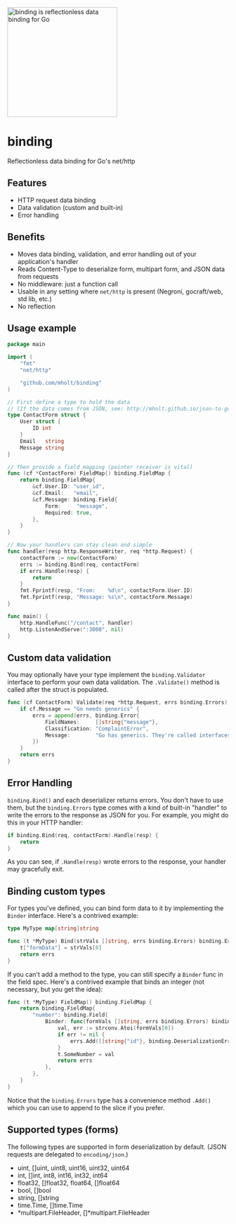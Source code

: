<img src="http://mholt.github.io/binding/resources/images/binding-sm.png" height="250" alt="binding is reflectionless data binding for Go">


binding
=======

Reflectionless data binding for Go's net/http



Features
---------

- HTTP request data binding
- Data validation (custom and built-in)
- Error handling



Benefits
---------

- Moves data binding, validation, and error handling out of your application's handler
- Reads Content-Type to deserialize form, multipart form, and JSON data from requests
- No middleware: just a function call
- Usable in any setting where `net/http` is present (Negroni, gocraft/web, std lib, etc.)
- No reflection



Usage example
--------------

```go
package main

import (
	"fmt"
	"net/http"

	"github.com/mholt/binding"
)

// First define a type to hold the data
// (If the data comes from JSON, see: http://mholt.github.io/json-to-go)
type ContactForm struct {
	User struct {
		ID int
	}
	Email   string
	Message string
}

// Then provide a field mapping (pointer receiver is vital)
func (cf *ContactForm) FieldMap() binding.FieldMap {
	return binding.FieldMap{
		&cf.User.ID: "user_id",
		&cf.Email:   "email",
		&cf.Message: binding.Field{
			Form:     "message",
			Required: true,
		},
	}
}

// Now your handlers can stay clean and simple
func handler(resp http.ResponseWriter, req *http.Request) {
	contactForm := new(ContactForm)
	errs := binding.Bind(req, contactForm)
	if errs.Handle(resp) {
		return
	}
	fmt.Fprintf(resp, "From:    %d\n", contactForm.User.ID)
	fmt.Fprintf(resp, "Message: %s\n", contactForm.Message)
}

func main() {
	http.HandleFunc("/contact", handler)
	http.ListenAndServe(":3000", nil)
}
```


Custom data validation
-----------------------

You may optionally have your type implement the `binding.Validator` interface to perform your own data validation. The `.Validate()` method is called after the struct is populated.

```go
func (cf ContactForm) Validate(req *http.Request, errs binding.Errors) binding.Errors {
	if cf.Message == "Go needs generics" {
		errs = append(errs, binding.Error{
			FieldNames:     []string{"message"},
			Classification: "ComplaintError",
			Message:        "Go has generics. They're called interfaces.",
		})
	}
	return errs
}
```



Error Handling
---------------

`binding.Bind()` and each deserializer returns errors. You don't have to use them, but the `binding.Errors` type comes with a kind of built-in "handler" to write the errors to the response as JSON for you. For example, you might do this in your HTTP handler:

```go
if binding.Bind(req, contactForm).Handle(resp) {
	return
}
```

As you can see, if `.Handle(resp)` wrote errors to the response, your handler may gracefully exit.



Binding custom types
---------------------

For types you've defined, you can bind form data to it by implementing the `Binder` interface. Here's a contrived example:


```go
type MyType map[string]string

func (t *MyType) Bind(strVals []string, errs binding.Errors) binding.Errors {
	t["formData"] = strVals[0]
	return errs
}
```

If you can't add a method to the type, you can still specify a `Binder` func in the field spec. Here's a contrived example that binds an integer (not necessary, but you get the idea):

```go
func (t *MyType) FieldMap() binding.FieldMap {
	return binding.FieldMap{
		"number": binding.Field{
			Binder: func(formVals []string, errs binding.Errors) binding.Errors {
				val, err := strconv.Atoi(formVals[0])
				if err != nil {
					errs.Add([]string{"id"}, binding.DeserializationError, err.Error())
				}
				t.SomeNumber = val
				return errs
			},
		},
	}
}
```

Notice that the `binding.Errors` type has a convenience method `.Add()` which you can use to append to the slice if you prefer.


Supported types (forms)
------------------------

The following types are supported in form deserialization by default. (JSON requests are delegated to `encoding/json`.)

- uint, []uint, uint8, uint16, uint32, uint64
- int, []int, int8, int16, int32, int64
- float32, []float32, float64, []float64
- bool, []bool
- string, []string
- time.Time, []time.Time
- *multipart.FileHeader, []*multipart.FileHeader
